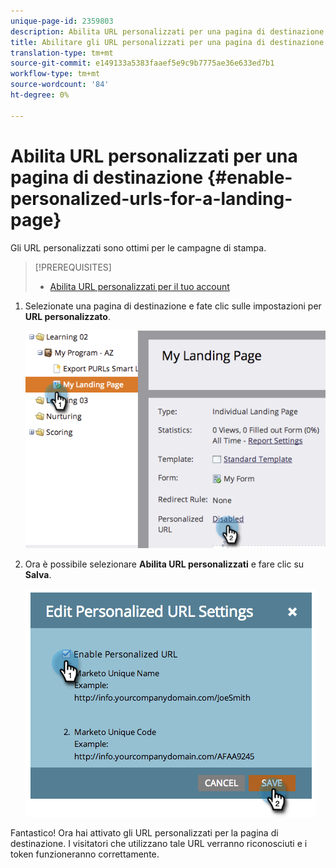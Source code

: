 ```yaml
---
unique-page-id: 2359803
description: Abilita URL personalizzati per una pagina di destinazione - Documenti Marketo - Documentazione prodotto
title: Abilitare gli URL personalizzati per una pagina di destinazione
translation-type: tm+mt
source-git-commit: e149133a5383faaef5e9c9b7775ae36e633ed7b1
workflow-type: tm+mt
source-wordcount: '84'
ht-degree: 0%

---
```



# Abilita URL personalizzati per una pagina di destinazione {#enable-personalized-urls-for-a-landing-page}

Gli URL personalizzati sono ottimi per le campagne di stampa.

>[!PREREQUISITES]
>
>* [Abilita URL personalizzati per il tuo account](enable-personalized-urls-for-your-account.md)

>



1. Selezionate una pagina di destinazione e fate clic sulle impostazioni per **URL personalizzato**.

   ![](assets/image2014-9-18-13-3a24-3a3.png)

1. Ora è possibile selezionare **Abilita URL personalizzati** e fare clic su **Salva**.

   ![](assets/image2014-9-18-13-3a23-3a53.png)

Fantastico! Ora hai attivato gli URL personalizzati per la pagina di destinazione. I visitatori che utilizzano tale URL verranno riconosciuti e i token funzioneranno correttamente.
